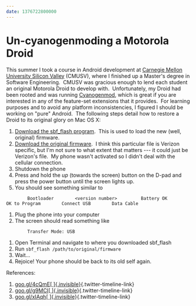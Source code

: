 ```yaml
---
date: 1376722800000
---
```



Un-cyanogenmoding a Motorola Droid
==================================

This summer I took a course in Android development at [Carnegie Mellon
University Silicon Valley](http://www.cmu.edu/silicon-valley/) (CMUSV),
where I finished up a Master's degree in Software Engineering.  CMUSV
was gracious enough to lend each student an original Motorola Droid to
develop with.  Unfortunately, my Droid had been rooted and was running
[Cyanogenmod](http://www.cyanogenmod.org/), which is great if you are
interested in any of the feature-set extensions that it provides.  For
learning purposes and to avoid any platform inconsistencies, I figured I
should be working on "pure" Android.  The following steps detail how to
restore a Droid to its original glory on Mac OS X: 

1.  [Download the sbf\_flash program](http://goo.gl/4cQmE).  This is
    used to load the new (well, original) firmware.
2.  [Download the original firmware](http://goo.gl/g9MCI%20).  I think
    this particular file is Verizon specific, but I'm not sure to what
    extent that matters --- it could just be Verizon's file.  My phone
    wasn't activated so I didn't deal with the cellular connection.
3.  Shutdown the phone
4.  Press and hold the *up* (towards the screen) button on the D-pad and
    press the power button until the screen lights up.
5.  You should see something similar to

`        Bootloader        <version number>         Battery OK        OK to Program        Connect USB        Data Cable`

1.  Plug the phone into your computer
2.  The screen should read something like 

`        Transfer Mode: USB`

1.  Open Terminal and navigate to where you downloaded sbf\_flash
2.  Run `sbf_flash /path/to/original/firmware`
3.  Wait...
4.  Rejoice! Your phone should be back to its old self again.

References:

1.  [goo.gl/4cQmE[ ]{.invisible}](http://t.co/26M36tFIyE "http://goo.gl/4cQmE"){.twitter-timeline-link}
2.  [goo.gl/g9MCI[ ]{.invisible}](http://t.co/317aHIZGe1 "http://goo.gl/g9MCI"){.twitter-timeline-link}
3.  [goo.gl/xIAqh[ ]{.invisible}](http://t.co/Hye5xaIsQe){.twitter-timeline-link}

